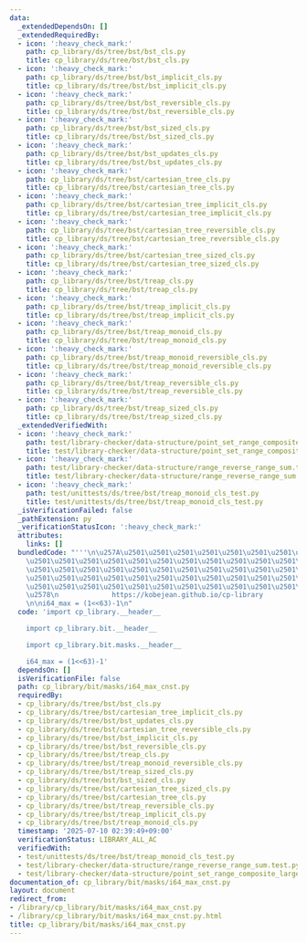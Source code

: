 ```yaml
---
data:
  _extendedDependsOn: []
  _extendedRequiredBy:
  - icon: ':heavy_check_mark:'
    path: cp_library/ds/tree/bst/bst_cls.py
    title: cp_library/ds/tree/bst/bst_cls.py
  - icon: ':heavy_check_mark:'
    path: cp_library/ds/tree/bst/bst_implicit_cls.py
    title: cp_library/ds/tree/bst/bst_implicit_cls.py
  - icon: ':heavy_check_mark:'
    path: cp_library/ds/tree/bst/bst_reversible_cls.py
    title: cp_library/ds/tree/bst/bst_reversible_cls.py
  - icon: ':heavy_check_mark:'
    path: cp_library/ds/tree/bst/bst_sized_cls.py
    title: cp_library/ds/tree/bst/bst_sized_cls.py
  - icon: ':heavy_check_mark:'
    path: cp_library/ds/tree/bst/bst_updates_cls.py
    title: cp_library/ds/tree/bst/bst_updates_cls.py
  - icon: ':heavy_check_mark:'
    path: cp_library/ds/tree/bst/cartesian_tree_cls.py
    title: cp_library/ds/tree/bst/cartesian_tree_cls.py
  - icon: ':heavy_check_mark:'
    path: cp_library/ds/tree/bst/cartesian_tree_implicit_cls.py
    title: cp_library/ds/tree/bst/cartesian_tree_implicit_cls.py
  - icon: ':heavy_check_mark:'
    path: cp_library/ds/tree/bst/cartesian_tree_reversible_cls.py
    title: cp_library/ds/tree/bst/cartesian_tree_reversible_cls.py
  - icon: ':heavy_check_mark:'
    path: cp_library/ds/tree/bst/cartesian_tree_sized_cls.py
    title: cp_library/ds/tree/bst/cartesian_tree_sized_cls.py
  - icon: ':heavy_check_mark:'
    path: cp_library/ds/tree/bst/treap_cls.py
    title: cp_library/ds/tree/bst/treap_cls.py
  - icon: ':heavy_check_mark:'
    path: cp_library/ds/tree/bst/treap_implicit_cls.py
    title: cp_library/ds/tree/bst/treap_implicit_cls.py
  - icon: ':heavy_check_mark:'
    path: cp_library/ds/tree/bst/treap_monoid_cls.py
    title: cp_library/ds/tree/bst/treap_monoid_cls.py
  - icon: ':heavy_check_mark:'
    path: cp_library/ds/tree/bst/treap_monoid_reversible_cls.py
    title: cp_library/ds/tree/bst/treap_monoid_reversible_cls.py
  - icon: ':heavy_check_mark:'
    path: cp_library/ds/tree/bst/treap_reversible_cls.py
    title: cp_library/ds/tree/bst/treap_reversible_cls.py
  - icon: ':heavy_check_mark:'
    path: cp_library/ds/tree/bst/treap_sized_cls.py
    title: cp_library/ds/tree/bst/treap_sized_cls.py
  _extendedVerifiedWith:
  - icon: ':heavy_check_mark:'
    path: test/library-checker/data-structure/point_set_range_composite_large_array_treap.test.py
    title: test/library-checker/data-structure/point_set_range_composite_large_array_treap.test.py
  - icon: ':heavy_check_mark:'
    path: test/library-checker/data-structure/range_reverse_range_sum.test.py
    title: test/library-checker/data-structure/range_reverse_range_sum.test.py
  - icon: ':heavy_check_mark:'
    path: test/unittests/ds/tree/bst/treap_monoid_cls_test.py
    title: test/unittests/ds/tree/bst/treap_monoid_cls_test.py
  _isVerificationFailed: false
  _pathExtension: py
  _verificationStatusIcon: ':heavy_check_mark:'
  attributes:
    links: []
  bundledCode: "'''\n\u257A\u2501\u2501\u2501\u2501\u2501\u2501\u2501\u2501\u2501\u2501\
    \u2501\u2501\u2501\u2501\u2501\u2501\u2501\u2501\u2501\u2501\u2501\u2501\u2501\
    \u2501\u2501\u2501\u2501\u2501\u2501\u2501\u2501\u2501\u2501\u2501\u2501\u2501\
    \u2501\u2501\u2501\u2501\u2501\u2501\u2501\u2501\u2501\u2501\u2501\u2501\u2501\
    \u2501\u2501\u2501\u2501\u2501\u2501\u2501\u2501\u2501\u2501\u2501\u2501\u2501\
    \u2578\n             https://kobejean.github.io/cp-library               \n'''\n\
    \n\ni64_max = (1<<63)-1\n"
  code: 'import cp_library.__header__

    import cp_library.bit.__header__

    import cp_library.bit.masks.__header__

    i64_max = (1<<63)-1'
  dependsOn: []
  isVerificationFile: false
  path: cp_library/bit/masks/i64_max_cnst.py
  requiredBy:
  - cp_library/ds/tree/bst/bst_cls.py
  - cp_library/ds/tree/bst/cartesian_tree_implicit_cls.py
  - cp_library/ds/tree/bst/bst_updates_cls.py
  - cp_library/ds/tree/bst/cartesian_tree_reversible_cls.py
  - cp_library/ds/tree/bst/bst_implicit_cls.py
  - cp_library/ds/tree/bst/bst_reversible_cls.py
  - cp_library/ds/tree/bst/treap_cls.py
  - cp_library/ds/tree/bst/treap_monoid_reversible_cls.py
  - cp_library/ds/tree/bst/treap_sized_cls.py
  - cp_library/ds/tree/bst/bst_sized_cls.py
  - cp_library/ds/tree/bst/cartesian_tree_sized_cls.py
  - cp_library/ds/tree/bst/cartesian_tree_cls.py
  - cp_library/ds/tree/bst/treap_reversible_cls.py
  - cp_library/ds/tree/bst/treap_implicit_cls.py
  - cp_library/ds/tree/bst/treap_monoid_cls.py
  timestamp: '2025-07-10 02:39:49+09:00'
  verificationStatus: LIBRARY_ALL_AC
  verifiedWith:
  - test/unittests/ds/tree/bst/treap_monoid_cls_test.py
  - test/library-checker/data-structure/range_reverse_range_sum.test.py
  - test/library-checker/data-structure/point_set_range_composite_large_array_treap.test.py
documentation_of: cp_library/bit/masks/i64_max_cnst.py
layout: document
redirect_from:
- /library/cp_library/bit/masks/i64_max_cnst.py
- /library/cp_library/bit/masks/i64_max_cnst.py.html
title: cp_library/bit/masks/i64_max_cnst.py
---
```

